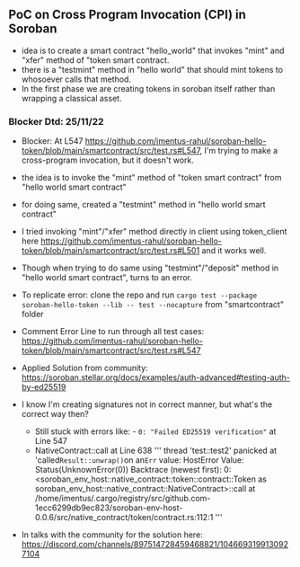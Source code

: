 ## PoC on Cross Program Invocation (CPI) in Soroban
- idea is to create a smart contract "hello_world" that invokes "mint" and "xfer" method of "token smart contract.
- there is a "testmint" method in "hello world" that should mint tokens to whosoever calls that method.
- In the first phase we are creating tokens in soroban itself rather than wrapping a classical asset.

### Blocker Dtd: 25/11/22

- Blocker: At L547 https://github.com/imentus-rahul/soroban-hello-token/blob/main/smartcontract/src/test.rs#L547, I'm trying to make a cross-program invocation, but it doesn't work. 
- the idea is to invoke the "mint" method of "token smart contract" from "hello world smart contract" 
- for doing same, created a "testmint" method in "hello world smart contract" 

- I tried invoking "mint"/"xfer" method directly in client using token_client here https://github.com/imentus-rahul/soroban-hello-token/blob/main/smartcontract/src/test.rs#L501 and it works well. 

- Though when trying to do same using "testmint"/"deposit" method in "hello world smart contract", turns to an error. 

- To replicate error: clone the repo and run `cargo test --package soroban-hello-token --lib -- test --nocapture` from "smartcontract" folder

- Comment Error Line to run through all test cases: https://github.com/imentus-rahul/soroban-hello-token/blob/main/smartcontract/src/test.rs#L547

- Applied Solution from community: https://soroban.stellar.org/docs/examples/auth-advanced#testing-auth-by-ed25519

- I know I'm creating signatures not in correct manner, but what's the correct way then?

  - Still stuck with errors like: - `0: "Failed ED25519 verification"` at Line 547 
  - NativeContract::call at Line 638
'''
thread 'test::test2' panicked at 'called`Result::unwrap()`on an`Err` value: HostError
    Value: Status(UnknownError(0))
Backtrace (newest first):
0: <soroban_env_host::native_contract::token::contract::Token as soroban_env_host::native_contract::NativeContract>::call
at /home/imentus/.cargo/registry/src/github.com-1ecc6299db9ec823/soroban-env-host-0.0.6/src/native_contract/token/contract.rs:112:1
'''

- In talks with the community for the solution here: https://discord.com/channels/897514728459468821/1046693199130927104